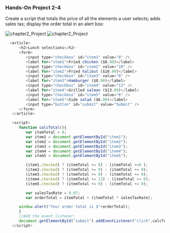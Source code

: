 ### Hands-On Project 2-4
Create a script that totals the price of all the elements a user selects; adds sales tax;  display the order total in an alert box:

 ![chapter2_Project](../Ch2_Functions_Data_Type_Operators/Project2-4/images/ch2A)
 ![chapter2_Project](../Ch2_Functions_Data_Type_Operators/Project2-4/images/ch2B)
 
```javascript
  <article>
      <h2>Lunch selections</h2>
      <form>
         <input type="checkbox" id="item1" value="8" />
         <label for="item1">Fried chicken ($8.00)</label>
         <input type="checkbox" id="item2" value="10" />
         <label for="item2">Fried halibut ($10.00)</label>
         <input type="checkbox" id="item3" value="8" />
         <label for="item3">Hamburger ($8.00)</label>
         <input type="checkbox" id="item4" value="13" />
         <label for="item4">Grilled salmon ($13.00)</label>
         <input type="checkbox" id="item5" value="6" />
         <label for="item5">Side salad ($6.00)</label>
         <input type="button" id="submit" value="Submit" />
      </form>
   </article>

   <script>
      function calcTotal(){
         var itemTotal = 0;
         var item1 = document.getElementById("item1");
         var item2 = document.getElementById("item2");
         var item3 = document.getElementById("item3");
         var item4 = document.getElementById("item4");
         var item5 = document.getElementById("item5");

         (item1.checked) ? (itemTotal += 8) : (itemTotal +=0 );
         (item2.checked) ? (itemTotal += 9) : (itemTotal += 0);
         (item3.checked) ? (itemTotal += 8) : (itemTotal += 0);
         (item4.checked) ? (itemTotal += 13) : (itemTotal += 0);
         (item5.checked) ? (itemTotal += 6) : (itemTotal += 0);

         var salesTaxRate = 0.07;
         var orderTotal = itemTotal + (itemTotal * salesTaxRate);

      window.alert("Your order total is $"+orderTotal);
      }
      //Add the event listener:
      document.getElementById("submit").addEventListener("click",calcTotal,false);
   </script>
```

